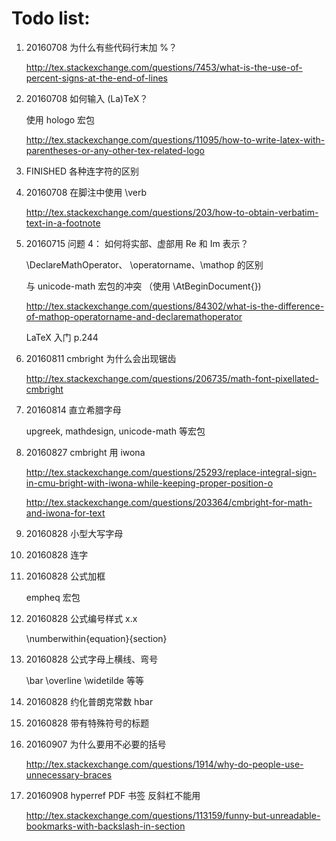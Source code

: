 # Todo list:

1. 20160708 为什么有些代码行末加 %？

	http://tex.stackexchange.com/questions/7453/what-is-the-use-of-percent-signs-at-the-end-of-lines

2. 20160708 如何输入 (La)TeX？

	使用 hologo 宏包

	http://tex.stackexchange.com/questions/11095/how-to-write-latex-with-parentheses-or-any-other-tex-related-logo

3. FINISHED 各种连字符的区别

4. 20160708 在脚注中使用 \verb

	http://tex.stackexchange.com/questions/203/how-to-obtain-verbatim-text-in-a-footnote

5. 20160715 问题 4： 如何将实部、虚部用 Re 和 Im 表示？

	\DeclareMathOperator、
	\operatorname、\mathop 的区别

	与 unicode-math 宏包的冲突
	（使用 \AtBeginDocument{})

	http://tex.stackexchange.com/questions/84302/what-is-the-difference-of-mathop-operatorname-and-declaremathoperator

	LaTeX 入门 p.244

6. 20160811 cmbright 为什么会出现锯齿

	http://tex.stackexchange.com/questions/206735/math-font-pixellated-cmbright

7. 20160814 直立希腊字母

	upgreek, mathdesign, unicode-math 等宏包

8. 20160827 cmbright 用 iwona

	http://tex.stackexchange.com/questions/25293/replace-integral-sign-in-cmu-bright-with-iwona-while-keeping-proper-position-o

	http://tex.stackexchange.com/questions/203364/cmbright-for-math-and-iwona-for-text

9. 20160828 小型大写字母

10. 20160828 连字

11. 20160828 公式加框

	empheq 宏包

12. 20160828 公式编号样式 x.x

	\numberwithin{equation}{section}

13. 20160828 公式字母上横线、弯号

	\bar \overline \widetilde 等等

14. 20160828 约化普朗克常数 hbar

15. 20160828 带有特殊符号的标题

16. 20160907 为什么要用不必要的括号

	http://tex.stackexchange.com/questions/1914/why-do-people-use-unnecessary-braces

17. 20160908 hyperref PDF 书签 反斜杠不能用

	http://tex.stackexchange.com/questions/113159/funny-but-unreadable-bookmarks-with-backslash-in-section